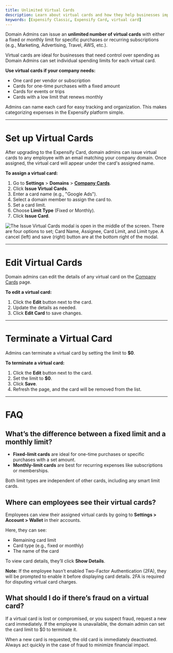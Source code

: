 ```yaml
---
title: Unlimited Virtual Cards  
description: Learn about virtual cards and how they help businesses improve efficiency and gain better control over company spending.
keywords: [Expensify Classic, Expensify Card, virtual card]
---
```


Domain Admins can issue an **unlimited number of virtual cards** with either a fixed or monthly limit for specific purchases or recurring subscriptions (e.g., Marketing, Advertising, Travel, AWS, etc.). 

Virtual cards are ideal for businesses that need control over spending as Domain Admins can set individual spending limits for each virtual card.

**Use virtual cards if your company needs:**
- One card per vendor or subscription
- Cards for one-time purchases with a fixed amount
- Cards for events or trips
- Cards with a low limit that renews monthly

Admins can name each card for easy tracking and organization. This makes categorizing expenses in the Expensify platform simple.

---

# Set up Virtual Cards

After upgrading to the Expensify Card, domain admins can issue virtual cards to any employee with an email matching your company domain. Once assigned, the virtual card will appear under the card's assigned name.

**To assign a virtual card:**
1. Go to **Settings** > **Domains** > [**Company Cards**](https://www.expensify.com/domain_companycards).
2. Click **Issue Virtual Cards**.
3. Enter a card name (e.g., "Google Ads").
4. Select a domain member to assign the card to.
5. Set a card limit.
6. Choose **Limit Type** (Fixed or Monthly).
7. Click **Issue Card**.

![The Issue Virtual Cards modal is open in the middle of the screen. There are four options to set; Card Name, Assignee, Card Limit, and Limit type. A cancel (left) and save (right) button are at the bottom right of the modal.]({{site.url}}/assets/images/AdminissuedVirtualCards.png)

---

# Edit Virtual Cards

Domain admins can edit the details of any virtual card on the [Company Cards](https://www.expensify.com/domain_companycards) page.

**To edit a virtual card:**
1. Click the **Edit** button next to the card.
2. Update the details as needed.
3. Click **Edit Card** to save changes.

---

# Terminate a Virtual Card

Admins can terminate a virtual card by setting the limit to **$0**.

**To terminate a virtual card:**
1. Click the **Edit** button next to the card.
2. Set the limit to **$0**.
3. Click **Save**.
4. Refresh the page, and the card will be removed from the list.

---

# FAQ

## What’s the difference between a fixed limit and a monthly limit?

- **Fixed-limit cards** are ideal for one-time purchases or specific purchases with a set amount.
- **Monthly-limit cards** are best for recurring expenses like subscriptions or memberships.

Both limit types are independent of other cards, including any smart limit cards.

## Where can employees see their virtual cards?

Employees can view their assigned virtual cards by going to **Settings > Account > Wallet** in their accounts.

Here, they can see:
- Remaining card limit
- Card type (e.g., fixed or monthly)
- The name of the card

To view card details, they’ll click **Show Details**.

**Note:** If the employee hasn’t enabled Two-Factor Authentication (2FA), they will be prompted to enable it before displaying card details. 2FA is required for disputing virtual card charges.

## What should I do if there’s fraud on a virtual card?

If a virtual card is lost or compromised, or you suspect fraud, request a new card immediately. If the employee is unavailable, the domain admin can set the card limit to $0 to terminate it.

When a new card is requested, the old card is immediately deactivated. Always act quickly in the case of fraud to minimize financial impact.

